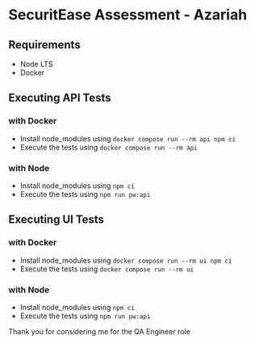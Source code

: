 # SecuritEase Assessment - Azariah

## Requirements
* Node LTS
* Docker

## Executing API Tests

### with Docker
* Install node_modules using `docker compose run --rm api npm ci`
* Execute the tests using `docker compose run --rm api`
  
### with Node
* Install node_modules using `npm ci`
* Execute the tests using `npm run pw:api`

## Executing UI Tests

### with Docker
* Install node_modules using `docker compose run --rm ui npm ci`
* Execute the tests using `docker compose run --rm ui`
  
### with Node
* Install node_modules using `npm ci`
* Execute the tests using `npm run pw:api`

Thank you for considering me for the QA Engineer role
